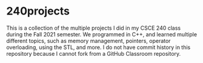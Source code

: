 # 240projects
This is a collection of the multiple projects I did in my CSCE 240 class during the Fall 2021 semester. We programmed in C++, and learned multiple different topics, such as memory management, pointers, operator overloading, using the STL, and more. 
I do not have commit history in this repository because I cannot fork from a GitHub Classroom repository.
